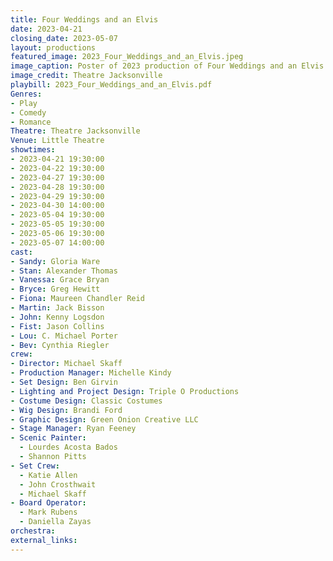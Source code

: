 ```yaml
---
title: Four Weddings and an Elvis
date: 2023-04-21
closing_date: 2023-05-07
layout: productions
featured_image: 2023_Four_Weddings_and_an_Elvis.jpeg
image_caption: Poster of 2023 production of Four Weddings and an Elvis
image_credit: Theatre Jacksonville
playbill: 2023_Four_Weddings_and_an_Elvis.pdf
Genres:
- Play
- Comedy
- Romance
Theatre: Theatre Jacksonville
Venue: Little Theatre
showtimes:
- 2023-04-21 19:30:00
- 2023-04-22 19:30:00
- 2023-04-27 19:30:00
- 2023-04-28 19:30:00
- 2023-04-29 19:30:00
- 2023-04-30 14:00:00
- 2023-05-04 19:30:00
- 2023-05-05 19:30:00
- 2023-05-06 19:30:00
- 2023-05-07 14:00:00
cast:
- Sandy: Gloria Ware
- Stan: Alexander Thomas
- Vanessa: Grace Bryan
- Bryce: Greg Hewitt
- Fiona: Maureen Chandler Reid
- Martin: Jack Bisson
- John: Kenny Logsdon
- Fist: Jason Collins
- Lou: C. Michael Porter
- Bev: Cynthia Riegler
crew:
- Director: Michael Skaff
- Production Manager: Michelle Kindy
- Set Design: Ben Girvin
- Lighting and Project Design: Triple O Productions
- Costume Design: Classic Costumes
- Wig Design: Brandi Ford
- Graphic Design: Green Onion Creative LLC
- Stage Manager: Ryan Feeney
- Scenic Painter:
  - Lourdes Acosta Bados
  - Shannon Pitts
- Set Crew:
  - Katie Allen
  - John Crosthwait
  - Michael Skaff
- Board Operator:
  - Mark Rubens
  - Daniella Zayas
orchestra:
external_links:
---
```

